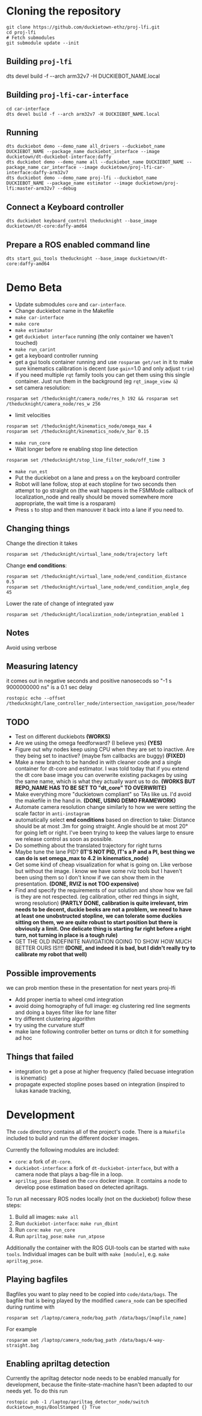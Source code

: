 # Cloning the repository
```
git clone https://github.com/duckietown-ethz/proj-lfi.git
cd proj-lfi
# Fetch submodules
git submodule update --init
```

## Building `proj-lfi`
dts devel build -f --arch arm32v7 -H DUCKIEBOT_NAME.local

## Building `proj-lfi-car-interface`
```
cd car-interface
dts devel build -f --arch arm32v7 -H DUCKIEBOT_NAME.local
```

## Running
```
dts duckiebot demo --demo_name all_drivers --duckiebot_name DUCKIEBOT_NAME --package_name duckiebot_interface --image duckietown/dt-duckiebot-interface:daffy
dts duckiebot demo --demo_name all --duckiebot_name DUCKIEBOT_NAME --package_name car_interface --image duckietown/proj-lfi-car-interface:daffy-arm32v7
dts duckiebot demo --demo_name proj-lfi --duckiebot_name DUCKIEBOT_NAME --package_name estimator --image duckietown/proj-lfi:master-arm32v7 --debug
```

## Connect a Keyboard controller
```
dts duckiebot keyboard_control theducknight --base_image duckietown/dt-core:daffy-amd64
```
## Prepare a ROS enabled command line
```
dts start_gui_tools theducknight --base_image duckietown/dt-core:daffy-amd64
```

# Demo Beta
- Update submodules `core` and `car-interface`.
- Change duckiebot name in the Makefile
- `make car-interface`
- `make core`
- `make estimator`
- get `duckiebot interface` running (the only container we haven't touched)
- `make run_carint`
- get a keyboard controller running
- get a gui tools container running and use `rosparam get/set` in it to make sure kinematics calibration is decent (use `gain`=1.0 and only adjust `trim`)
- if you need multiple `rqt` family tools you can get them using this single container. Just run them in the background (eg `rqt_image_view &`)
- set camera resolution:
```
rosparam set /theducknight/camera_node/res_h 192 && rosparam set /theducknight/camera_node/res_w 256
```
- limit velocities
```
rosparam set /theducknight/kinematics_node/omega_max 4
rosparam set /theducknight/kinematics_node/v_bar 0.15
```
- `make run_core`
- Wait longer before re enabling stop line detection
```
rosparam set /theducknight/stop_line_filter_node/off_time 3
```
- `make run_est`
- Put the duckiebot on a lane and press `a` on the keyboard controller
- Robot will lane follow, stop at each stopline for two seconds then attempt to go straight on (the wait happens in the FSMMode callback of localization_node and really should be moved somewhere more appropriate, the wait time is a rosparam)
- Press `s` to stop and then manouver it back into a lane if you need to.

## Changing things
Change the direction it takes
```
rosparam set /theducknight/virtual_lane_node/trajectory left
```

Change **end conditions**:
```
rosparam set /theducknight/virtual_lane_node/end_condition_distance 0.5
rosparam set /theducknight/virtual_lane_node/end_condition_angle_deg 45
```

Lower the rate of change of integrated yaw
```
rosparam set /theducknight/localization_node/integration_enabled 1
```

## Notes
Avoid using verbose

## Measuring latency
it comes out in negative seconds and positive nanosecods so "-1 s 9000000000 ns" is a 0.1 sec delay
```
rostopic echo --offset /theducknight/lane_controller_node/intersection_navigation_pose/header
```

## TODO
- Test on different duckiebots **(WORKS)**
- Are we using the omega feedforward? (I believe yes) **(YES)**
- Figure out why nodes keep using CPU when they are set to inactive. Are they being set to inactive? (maybe fsm callbacks are buggy) **(FIXED)**
- Make a new branch to be handed in with cleaner code and a single container for dt-core and estimator. I was told today that if you extend the dt core base image you can overwrite existing packages by using the same name, which is what they actually want us to do. **(WORKS BUT REPO_NAME HAS TO BE SET TO "dt_core" TO OVERWRITE)**
- Make everything more "duckietown compliant" so TAs like us. I'd avoid the makefile in the hand in. **(DONE, USING DEMO FRAMEWORK)**
- Automate camera resolution change similarly to how we were setting the scale factor in `anti-instagram`
- automatically select **end conditions** based on direction to take:
Distance should be at most .3m for going straight.
Angle should be at most 20° for going left or right.
I've been trying to keep the values large to ensure we release control as soon as possible.
- Do something about the translated trajectory for right turns
- Maybe tune the lane PID? **(IT'S NOT PID, IT's a P and a PI, best thing we can do is set omega_max to 4.2 in kinematics_node)**
- Get some kind of cheap visualization for what is going on. Like verbose but without the image. I know we have some rviz tools but I haven't been using them so I don't know if we can show them in the presentation. **(DONE, RVIZ is not TOO expensive)**
- Find and specify the requirements of our solution and show how we fail is they are not respected. (eg calibration, other red things in sight, wrong resolution) **(PARTLY DONE, calibration is quite irrelevant, trim needs to be decent, duckie beeks are not a problem, we need to have at least one unobstructed stopline, we can tolerate some duckies sitting on them, we are quite robust to start position but there is obviously a limit. One delicate thing is starting far right before a right turn, not turning in place is a tough rule)**
- GET THE OLD INDEFINITE NAVIGATION GOING TO SHOW HOW MUCH BETTER OURS IS!!!! **(DONE, and indeed it is bad, but I didn't really try to calibrate my robot that well)**

## Possible improvements
we can prob mention these in the presentation for next years proj-lfi
- Add proper inertia to wheel cmd integration
- avoid doing homography of full image: eg clustering red line segments and doing a bayes filter like for lane filter
- try different clustering algorithm
- try using the curvature stuff
- make lane following controller better on turns or ditch it for something ad hoc

## Things that failed
- integration to get a pose at higher frequency (failed becuase integration is kinematic)
- propagate expected stopline poses based on integration (inspired to lukas kanade tracking,

# Development
The `code` directory contains all of the project's code.
There is a `Makefile` included to build and run the different docker images.

Currently the following modules are included:
- `core`: a fork of `dt-core`.
- `duckiebot-interface`: a fork of `dt-duckiebot-interface`, but with a camera node that plays a bag-file in a loop.
- `apriltag_pose`: Based on the `core` docker image. It contains a node to develop pose estimation based on detected apriltags.

To run all necessary ROS nodes locally (not on the duckiebot) follow these steps:
1. Build all images: `make all`
2. Run `duckiebot-interface`: `make run_dbint`
3. Run `core`: `make run_core`
4. Run `apriltag_pose`: `make run_atpose`

Additionally the container with the ROS GUI-tools can be started with `make tools`.
Individual images can be built with `make [module]`, e.g. `make apriltag_pose`.

## Playing bagfiles
Bagfiles you want to play need to be copied into `code/data/bags`.
The bagfile that is being played by the modified `camera_node` can be specified during runtime with
```
rosparam set /laptop/camera_node/bag_path /data/bags/[mapfile_name]
```
For example
```
rosparam set /laptop/camera_node/bag_path /data/bags/4-way-straight.bag
```

## Enabling apriltag detection

Currently the apriltag detector node needs to be enabled manually for development, because the finite-state-machine hasn't been adapted to our needs yet.
To do this run
```
rostopic pub -1 /laptop/apriltag_detector_node/switch duckietown_msgs/BoolStamped {} True
```
